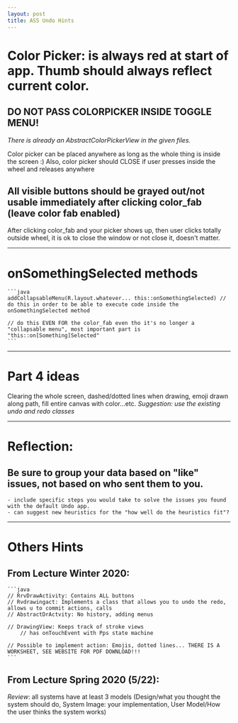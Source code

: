 ```yaml
---
layout: post
title: AS5 Undo Hints
---  
```


# Color Picker: is always red at start of app. Thumb should always reflect current color.

## DO NOT PASS COLORPICKER INSIDE TOGGLE MENU!

*There is already an AbstractColorPickerView in the given files.*

Color picker can be placed anywhere as long as the whole thing is inside the screen :) Also, color picker should CLOSE if user presses inside the wheel and releases anywhere

## All visible buttons should be grayed out/not usable immediately after clicking color_fab (leave color fab enabled)

After clicking color_fab and your picker shows up, then user clicks totally outside wheel, it is ok to close the window or not close it, doesn't matter.

______________

# onSomethingSelected methods

	```java
	addCollapsableMenu(R.layout.whatever... this::onSomethingSelected) // do this in order to be able to execute code inside the onSomethingSelected method
	
	// do this EVEN FOR the color_fab even tho it's no longer a "collapsable menu", most important part is "this::on[Something]Selected"
	```

______________

# Part 4 ideas

Clearing the whole screen, dashed/dotted lines when drawing, emoji drawn along path, fill entire canvas with color...etc.
*Suggestion: use the existing undo and redo classes*

______________

# Reflection:

## Be sure to group your data based on "like" issues, not based on who sent them to you.
	- include specific steps you would take to solve the issues you found with the default Undo app.
	- can suggest new heuristics for the "how well do the heuristics fit"?

______________

# Others Hints 

## From Lecture Winter 2020: 

	```java
	// RrvDrawActivity: Contains ALL buttons
	// Rvdrawingact: Implements a class that allows you to undo the redo, allows u to commit actions, calls
	// AbstractDrActvity: No history, adding menus

	// DrawingView: Keeps track of stroke views
		// has onTouchEvent with Pps state machine
	
	// Possible to implement action: Emojis, dotted lines... THERE IS A WORKSHEET, SEE WEBSITE FOR PDF DOWNLOAD!!!
	```

## From Lecture Spring 2020 (5/22):

*Review*: all systems have at least 3 models (Design/what you thought the system should do, System Image: your implementation, User Model/How the user thinks the system works)
